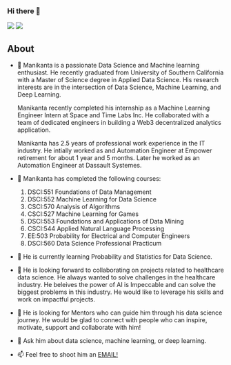 ### Hi there 👋

[![](https://img.shields.io/badge/LinkedIn-0077B5?style=for-the-badge&logo=linkedin&logoColor=white)](https://www.linkedin.com/in//manikanta-chunduru-balaji-253a93103/) [![](https://img.shields.io/badge/Kaggle-20BEFF?style=for-the-badge&logo=Kaggle&logoColor=white)](https://www.kaggle.com/manikantacb) 

## About

- 🔭 Manikanta is a passionate Data Science and Machine learning enthusiast. He recently graduated from University of Southern California with a Master of Science degree in Applied Data Science. His research interests are in the intersection of Data Science, Machine Learning, and Deep Learning.

  Manikanta recently completed his internship as a Machine Learning Engineer Intern at Space and Time Labs Inc. He collaborated with a team of dedicated engineers in building a Web3 decentralized analytics application.
  
  Manikanta has 2.5 years of professional work experience in the IT industry. He intially worked as and Automation Engineer at Empower retirement for about 1 year and 5 months. Later he worked as an Automation Engineer at Dassault Systemes.
  

- 🔭 Manikanta has completed the following courses:
  1. DSCI:551 Foundations of Data Management
  2. DSCI:552 Machine Learning for Data Science
  3. CSCI:570 Analysis of Algorithms
  4. CSCI:527 Machine Learning for Games
  5. DSCI:553 Foundations and Applications of Data Mining
  6. CSCI:544 Applied Natural Language Processing
  7. EE:503 Probability for Electrical and Computer Engineers
  8. DSCI:560 Data Science Professional Practicum

- 🌱 He is currently learning Probability and Statistics for Data Science.

- 👯 He is looking forward to collaborating on projects related to healthcare data science. He always wanted to solve challenges in the healthcare industry. He beleives the power of AI is Impeccable and can solve the biggest problems in this industry. He would like to leverage his skills and work on impactful projects.

- 🤔 He is looking for Mentors who can guide him through his data science journey. He would be glad to connect with people who can inspire, motivate, support and collaborate with him!

- 💬 Ask him about data science, machine learning, or deep learning. 

- 📫 Feel free to shoot him an [EMAIL!](cb.manikanta@gmail.com)


<!--
**Manikantacb/Manikantacb** is a ✨ _special_ ✨ repository because its `README.md` (this file) appears on your GitHub profile.

Here are some ideas to get you started:

- 🔭 I’m currently working on ...
- 🌱 I’m currently learning ...
- 👯 I’m looking to collaborate on ...
- 🤔 I’m looking for help with ...
- 💬 Ask me about ...
- 📫 How to reach me: ...
- 😄 Pronouns: ...
- ⚡ Fun fact: ...

-->

